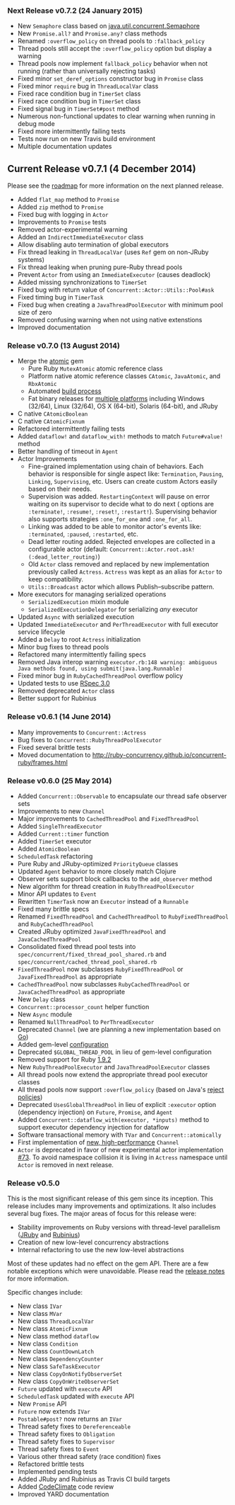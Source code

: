 ### Next Release v0.7.2 (24 January 2015)

* New `Semaphore` class based on [java.util.concurrent.Semaphore](http://docs.oracle.com/javase/7/docs/api/java/util/concurrent/Semaphore.html)
* New `Promise.all?` and `Promise.any?` class methods
* Renamed `:overflow_policy` on thread pools to `:fallback_policy`
* Thread pools still accept the `:overflow_policy` option but display a warning
* Thread pools now implement `fallback_policy` behavior when not running (rather than universally rejecting tasks)
* Fixed minor `set_deref_options` constructor bug in `Promise` class
* Fixed minor `require` bug in `ThreadLocalVar` class
* Fixed race condition bug in `TimerSet` class
* Fixed race condition bug in `TimerSet` class
* Fixed signal bug in `TimerSet#post` method
* Numerous non-functional updates to clear warning when running in debug mode
* Fixed more intermittently failing tests
* Tests now run on new Travis build environment
* Multiple documentation updates

## Current Release v0.7.1 (4 December 2014)

Please see the [roadmap](https://github.com/ruby-concurrency/concurrent-ruby/issues/142) for more information on the next planned release.

* Added `flat_map` method to `Promise`
* Added `zip` method to `Promise`
* Fixed bug with logging in `Actor`
* Improvements to `Promise` tests
* Removed actor-experimental warning
* Added an `IndirectImmediateExecutor` class
* Allow disabling auto termination of global executors
* Fix thread leaking in `ThreadLocalVar` (uses `Ref` gem on non-JRuby systems)
* Fix thread leaking when pruning pure-Ruby thread pools
* Prevent `Actor` from using an `ImmediateExecutor` (causes deadlock)
* Added missing synchronizations to `TimerSet`
* Fixed bug with return value of `Concurrent::Actor::Utils::Pool#ask`
* Fixed timing bug in `TimerTask`
* Fixed bug when creating a `JavaThreadPoolExecutor` with minimum pool size of zero
* Removed confusing warning when not using native extenstions
* Improved documentation

### Release v0.7.0 (13 August 2014)

* Merge the [atomic](https://github.com/ruby-concurrency/atomic) gem
  - Pure Ruby `MutexAtomic` atomic reference class
  - Platform native atomic reference classes `CAtomic`, `JavaAtomic`, and `RbxAtomic`
  - Automated [build process](https://github.com/ruby-concurrency/rake-compiler-dev-box)
  - Fat binary releases for [multiple platforms](https://rubygems.org/gems/concurrent-ruby/versions) including Windows (32/64), Linux (32/64), OS X (64-bit), Solaris (64-bit), and JRuby
* C native `CAtomicBoolean`
* C native `CAtomicFixnum`
* Refactored intermittently failing tests
* Added `dataflow!` and `dataflow_with!` methods to match `Future#value!` method
* Better handling of timeout in `Agent`
* Actor Improvements
  - Fine-grained implementation using chain of behaviors. Each behavior is responsible for single aspect like: `Termination`, `Pausing`, `Linking`, `Supervising`, etc. Users can create custom Actors easily based on their needs.
  - Supervision was added. `RestartingContext` will pause on error waiting on its supervisor to decide what to do next ( options are `:terminate!`, `:resume!`, `:reset!`, `:restart!`). Supervising behavior also supports strategies `:one_for_one` and `:one_for_all`.
  - Linking was added to be able to monitor actor's events like: `:terminated`, `:paused`, `:restarted`, etc.
  - Dead letter routing added. Rejected envelopes are collected in a configurable actor (default: `Concurrent::Actor.root.ask!(:dead_letter_routing)`)
  - Old `Actor` class removed and replaced by new implementation previously called `Actress`. `Actress` was kept as an alias for `Actor` to keep compatibility.
  - `Utils::Broadcast` actor which allows Publish–subscribe pattern.
* More executors for managing serialized operations
  - `SerializedExecution` mixin module
  - `SerializedExecutionDelegator` for serializing *any* executor
* Updated `Async` with serialized execution
* Updated `ImmediateExecutor` and `PerThreadExecutor` with full executor service lifecycle
* Added a `Delay` to root `Actress` initialization 
* Minor bug fixes to thread pools
* Refactored many intermittently failing specs
* Removed Java interop warning `executor.rb:148 warning: ambiguous Java methods found, using submit(java.lang.Runnable)`
* Fixed minor bug in `RubyCachedThreadPool` overflow policy
* Updated tests to use [RSpec 3.0](http://myronmars.to/n/dev-blog/2014/05/notable-changes-in-rspec-3)
* Removed deprecated `Actor` class
* Better support for Rubinius

### Release v0.6.1 (14 June 2014)

* Many improvements to `Concurrent::Actress`
* Bug fixes to `Concurrent::RubyThreadPoolExecutor`
* Fixed several brittle tests
* Moved documentation to http://ruby-concurrency.github.io/concurrent-ruby/frames.html

### Release v0.6.0 (25 May 2014)

* Added `Concurrent::Observable` to encapsulate our thread safe observer sets
* Improvements to new `Channel`
* Major improvements to `CachedThreadPool` and `FixedThreadPool`
* Added `SingleThreadExecutor`
* Added `Current::timer` function
* Added `TimerSet` executor
* Added `AtomicBoolean`
* `ScheduledTask` refactoring
* Pure Ruby and JRuby-optimized `PriorityQueue` classes
* Updated `Agent` behavior to more closely match Clojure
* Observer sets support block callbacks to the `add_observer` method
* New algorithm for thread creation in `RubyThreadPoolExecutor`
* Minor API updates to `Event`
* Rewritten `TimerTask` now an `Executor` instead of a `Runnable`
* Fixed many brittle specs
* Renamed `FixedThreadPool` and `CachedThreadPool` to `RubyFixedThreadPool` and `RubyCachedThreadPool`
* Created JRuby optimized `JavaFixedThreadPool` and `JavaCachedThreadPool`
* Consolidated fixed thread pool tests into `spec/concurrent/fixed_thread_pool_shared.rb` and  `spec/concurrent/cached_thread_pool_shared.rb`
* `FixedThreadPool` now subclasses `RubyFixedThreadPool` or `JavaFixedThreadPool` as appropriate
* `CachedThreadPool` now subclasses `RubyCachedThreadPool` or `JavaCachedThreadPool` as appropriate
* New `Delay` class
* `Concurrent::processor_count` helper function
* New `Async` module
* Renamed `NullThreadPool` to `PerThreadExecutor`
* Deprecated `Channel` (we are planning a new implementation based on [Go](http://golangtutorials.blogspot.com/2011/06/channels-in-go.html))
* Added gem-level [configuration](http://robots.thoughtbot.com/mygem-configure-block)
* Deprecated `$GLOBAL_THREAD_POOL` in lieu of gem-level configuration
* Removed support for Ruby [1.9.2](https://www.ruby-lang.org/en/news/2013/12/17/maintenance-of-1-8-7-and-1-9-2/)
* New `RubyThreadPoolExecutor` and `JavaThreadPoolExecutor` classes
* All thread pools now extend the appropriate thread pool executor classes
* All thread pools now support `:overflow_policy` (based on Java's [reject policies](http://docs.oracle.com/javase/7/docs/api/java/util/concurrent/ThreadPoolExecutor.html))
* Deprecated `UsesGlobalThreadPool` in lieu of explicit `:executor` option (dependency injection) on `Future`, `Promise`, and `Agent`
* Added `Concurrent::dataflow_with(executor, *inputs)` method to support executor dependency injection for dataflow
* Software transactional memory with `TVar` and `Concurrent::atomically`
* First implementation of [new, high-performance](https://github.com/ruby-concurrency/concurrent-ruby/pull/49) `Channel`
* `Actor` is deprecated in favor of new experimental actor implementation [#73](https://github.com/ruby-concurrency/concurrent-ruby/pull/73). To avoid namespace collision it is living in `Actress` namespace until `Actor` is removed in next release.

### Release v0.5.0

This is the most significant release of this gem since its inception. This release includes many improvements and optimizations. It also includes several bug fixes. The major areas of focus for this release were:

* Stability improvements on Ruby versions with thread-level parallelism ([JRuby](http://jruby.org/) and [Rubinius](http://rubini.us/))
* Creation of new low-level concurrency abstractions
* Internal refactoring to use the new low-level abstractions

Most of these updates had no effect on the gem API. There are a few notable exceptions which were unavoidable. Please read the [release notes](API-Updates-in-v0.5.0) for more information.

Specific changes include:

* New class `IVar`
* New class `MVar`
* New class `ThreadLocalVar`
* New class `AtomicFixnum`
* New class method `dataflow`
* New class `Condition`
* New class `CountDownLatch`
* New class `DependencyCounter`
* New class `SafeTaskExecutor`
* New class `CopyOnNotifyObserverSet`
* New class `CopyOnWriteObserverSet`
* `Future` updated with `execute` API
* `ScheduledTask` updated with `execute` API
* New `Promise` API
* `Future` now extends `IVar`
* `Postable#post?` now returns an `IVar`
* Thread safety fixes to `Dereferenceable`
* Thread safety fixes to `Obligation`
* Thread safety fixes to `Supervisor`
* Thread safety fixes to `Event`
* Various other thread safety (race condition) fixes
* Refactored brittle tests
* Implemented pending tests
* Added JRuby and Rubinius as Travis CI build targets
* Added [CodeClimate](https://codeclimate.com/) code review
* Improved YARD documentation
